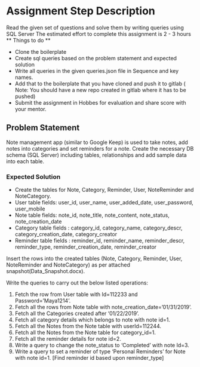 # Assignment Step Description

Read the given set of questions and solve them by writing queries using SQL Server
The estimated effort to complete this assignment is 2 - 3 hours
** Things to do **
* Clone the boilerplate
* Create sql queries based on the problem statement and expected solution
* Write all queries in the given queries.json file in Sequence and key names.
* Add that to the boilerplate that you have cloned and push it to gitlab 
  ( Note: You should have a new repo created in gitlab where it has to be pushed)
* Submit the assignment in Hobbes for evaluation and share score with your mentor.

## Problem Statement
Note management app (similar to Google Keep) is used to take notes, add notes into categories and set reminders for a note. Create the necessary DB schema (SQL Server) including tables, relationships and add sample data into each table.

### Expected Solution
* Create the tables for Note, Category, Reminder, User, NoteReminder and NoteCategory.
* User table fields: user_id, user_name, user_added_date, user_password, user_mobile
* Note table fields: note_id, note_title, note_content, note_status, note_creation_date
* Category table fields : category_id, category_name, category_descr, category_creation_date, category_creator
* Reminder table fields : reminder_id, reminder_name, reminder_descr, reminder_type, reminder_creation_date, reminder_creator

Insert the rows into the created tables (Note, Category, Reminder, User, NoteReminder and NoteCategory) as per attached snapshot(Data_Snapshot.docx).

Write the queries to carry out the below listed operations:

1.	Fetch the row from User table with Id=112233 and Password=’Maya1214’.
2.	Fetch all the rows from Note table with note_creation_date=’01/31/2019’.
3.	Fetch all the Categories created after ‘01/22/2019’.
4.	Fetch all category details which belongs to note with note id=1.
5.	Fetch all the Notes from the Note table with userId=112244.
6.	Fetch all the Notes from the Note table for category_id=1.
7.	Fetch all the reminder details for note id=2.
8.	Write a query to change the note_status to ‘Completed’ with note Id=3.
9.	Write a query to set a reminder of type ‘Personal Reminders’ for Note with note id=1. [Find reminder id based upon reminder_type]
